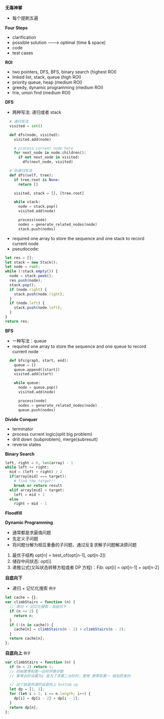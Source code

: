 **无毒神掌**

- 每个提刷五遍

**Four Steps**

- clarification
- possible solution ---> optimal (time & space)
- code
- test cases

**ROI**

- two pointers, DFS, BFS, binary search (highest ROI)
- linked list, stack, queue (high ROI)
- priority queue, heap (medium ROI)
- greedy, dynamic programming (medium ROI)
- trie, union find (medium ROI)

**DFS**

- 两种写法: 递归或者 stack

```python
  # 递归写法
  visited = set()

  def dfs(node, visited):
    visited.add(node)

    # process current node here
    for next_node in node.children():
      if not next_node in visited:
        dfs(next_node, visited)
```

```python
  # 非递归写法
  def dfs(self, tree):
    if tree.root is None:
      return []

    visited, stack = [], [tree.root]

    while stack:
      node = stack.pop()
      visited.add(node)

      process(node)
      nodes = generate_related_nodes(node)
      stack.push(nodes)
```

- required one array to store the sequence and one stack to record current node
- pseudocode:

```javascript
let res = [];
let stack = new Stack();
let node = root;
while (!stack.empty()) {
  node = stack.peek();
  res.push(node);
  stack.pop();
  if (node.right) {
    stack.push(node.right);
  }
  if (node.left) {
    stack.push(node.left);
  }
}
return res;
```

**BFS**

- 一种写法：queue
- required one array to store the sequence and one queue to record current node

```python
  def bfs(graph, start, end):
    queue = []
    queue.append([start])
    visited.add(start)

    while queue:
      node = queue.pop()
      visited.add(node)

      process(node)
      nodes = generate_related_nodes(node)
      queue.push(nodes)
```

**Divide Conquer**

- terminator
- process current logic(split big problem)
- drill down (subproblem), merge(subresult)
- reverse states

**Binary Search**

```python
left, right = 0, len(array) - 1
while left <= right:
  mid = (left + right) / 2
  if(array[mid] === target):
    # find the target!!
    break or return result
  elif array[mid] < target:
    left = mid + 1
  else
    right = mid - 1
```

**Floodfill**

**Dynamic Programming**

- 通常都是求最值问题
- 先定义子问题
- 将问题分解为相互重叠的子问题，通过反复求解子问题解决原问题

1. 最优子结构 opt[n] = best_of(opt[n-1], opt[n-2])
2. 储存中间状态: opt[i]
3. 递推公式(又叫状态转移方程或者 DP 方程)：Fib: opt[i] = opt[n-1] + opt[n-2]

**自底向下**

- 递归 + 记忆化搜索
  `例子`

```js
let cache = {};
var climbStairs = function (n) {
  // 递归 + 记忆化搜索：自底向下
  if (n <= 2) {
    return n;
  }
  if (!(n in cache)) {
    cache[n] = climbStairs(n - 1) + climbStairs(n - 2);
  }
  return cache[n];
};
```

**自底向上**
`例子`

```js
var climbStairs = function (n) {
  if (n < 2) return 1;
  // 初始第零和第一台阶所需步数
  // 第零台阶设置为1 是为了求第二台阶时，使用 第零和第一 相加而来的

  // 这个就是所谓的自底向上 bottom up
  let dp = [1, 1];
  for (let i = 2; i <= n.length; i++) {
    dp[i] = dp[i - 2] + dp[i - 1];
  }
  return dp[n];
};
```

